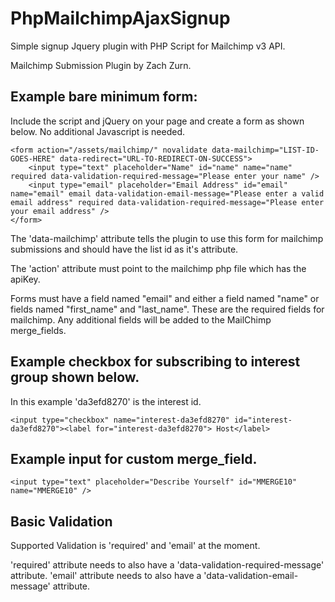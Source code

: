 # PhpMailchimpAjaxSignup

Simple signup Jquery plugin with PHP Script for Mailchimp v3 API.

Mailchimp Submission Plugin by Zach Zurn.

## Example bare minimum form:

Include the script and jQuery on your page and create a form as shown below. No additional Javascript is needed.

    <form action="/assets/mailchimp/" novalidate data-mailchimp="LIST-ID-GOES-HERE" data-redirect="URL-TO-REDIRECT-ON-SUCCESS">
        <input type="text" placeholder="Name" id="name" name="name" required data-validation-required-message="Please enter your name" />
        <input type="email" placeholder="Email Address" id="email" name="email" email data-validation-email-message="Please enter a valid email address" required data-validation-required-message="Please enter your email address" />
    </form>

The 'data-mailchimp' attribute tells the plugin to use this form for mailchimp submissions and should have the list id as it's attribute.

The 'action' attribute must point to the mailchimp php file which has the apiKey.

Forms must have a field named "email" and either a field named "name" or fields named "first_name" and "last_name".
These are the required fields for mailchimp. Any additional fields will be added to the MailChimp merge_fields.


## Example checkbox for subscribing to interest group shown below.

In this example 'da3efd8270' is the interest id.

    <input type="checkbox" name="interest-da3efd8270" id="interest-da3efd8270"><label for="interest-da3efd8270"> Host</label>

## Example input for custom merge_field.

    <input type="text" placeholder="Describe Yourself" id="MMERGE10" name="MMERGE10" />

## Basic Validation

Supported Validation is 'required' and 'email' at the moment.

'required' attribute needs to also have a 'data-validation-required-message' attribute.
'email' attribute needs to also have a 'data-validation-email-message' attribute.
